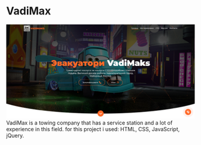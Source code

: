 # VadiMax
<img src="./prew.png" alt="desc-photo">
VadiMax is a towing company that has a service station and a lot of experience in this field.
for this project i used:  HTML, CSS, JavaScript, jQuery.
